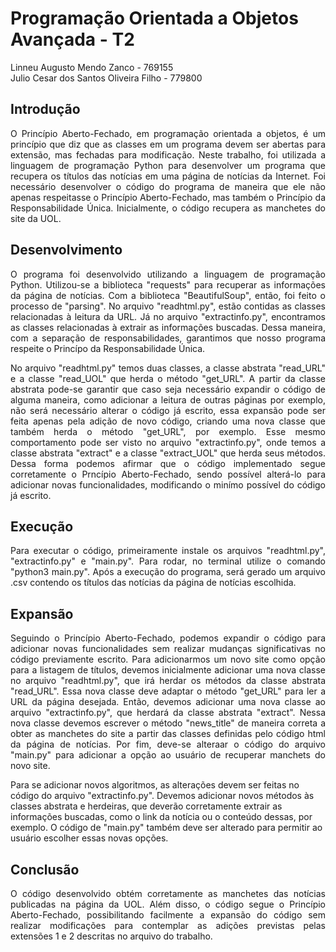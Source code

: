 # Programação Orientada a Objetos Avançada - T2
<p align="justify">Linneu Augusto Mendo Zanco - 769155 </br>
Julio Cesar dos Santos Oliveira Filho - 779800
 </p>
 
 ## Introdução
 <p align="justify"> O Princípio Aberto-Fechado, em programação orientada a objetos, é um princípio que diz que as classes em um programa devem ser abertas para extensão, mas fechadas para modificação. Neste trabalho, foi utilizada a linguagem de programação Python para desenvolver um programa que recupera os títulos das notícias em uma página de notícias da Internet. Foi necessário desenvolver o código do programa de maneira que ele não apenas respeitasse o Princípio Aberto-Fechado, mas também o Princípio da Responsabilidade Única. Inicialmente, o código recupera as manchetes do site da UOL.
  </p>
  
  ## Desenvolvimento
  <p align="justify"> O programa foi desenvolvido utilizando a linguagem de programação Python. Utilizou-se a biblioteca "requests" para recuperar as informações da página de notícias. Com a biblioteca "BeautifulSoup", então, foi feito o processo de "parsing". No arquivo "readhtml.py", estão contidas as classes relacionadas à leitura da URL. Já no arquivo "extractinfo.py", encontramos as classes relacionadas à extrair as informações buscadas. Dessa maneira, com a separação de responsabilidades, garantimos que nosso programa respeite o Princípo da Responsabilidade Única.
</p>
<p align="justify"> No arquivo "readhtml.py" temos duas classes, a classe abstrata "read_URL" e a classe "read_UOL" que herda o método "get_URL". A partir da classe abstrata pode-se garantir que caso seja necessário expandir o código de alguma maneira, como adicionar a leitura de outras páginas por exemplo, não será necessário alterar o código já escrito, essa expansão pode ser feita apenas pela adição de novo código, criando uma nova classe que também herda o método "get_URL", por exemplo. Esse mesmo comportamento pode ser visto no arquivo "extractinfo.py", onde temos a classe abstrata "extract" e a classe "extract_UOL" que herda seus métodos. Dessa forma podemos afirmar que o código implementado segue corretamente o Prncípio Aberto-Fechado, sendo possível alterá-lo para adicionar novas funcionalidades, modificando o minímo possível do código já escrito. </p>

## Execução
<p align="justify"> Para executar o código, primeiramente instale os arquivos "readhtml.py", "extractinfo.py" e "main.py". Para rodar, no terminal utilize o comando "python3 main.py". Após a execução do programa, será gerado um arquivo .csv contendo os títulos das notícias da página de notícias escolhida.</p>
 
 ## Expansão
 <p align="justify"> Seguindo o Princípio Aberto-Fechado, podemos expandir o código para adicionar novas funcionalidades sem realizar mudanças significativas no código previamente escrito. Para adicionarmos um novo site como opção para a listagem de títulos, devemos inicialmente adicionar uma nova classe no arquivo "readhtml.py", que irá herdar os métodos da classe abstrata "read_URL". Essa nova classe deve adaptar o método "get_URL" para ler a URL da página desejada. Então, devemos adicionar uma nova classe ao arquivo "extractinfo.py", que herdará da classe abstrata "extract". Nessa nova classe devemos escrever o método "news_title" de maneira correta a obter as manchetes do site a partir das classes definidas pelo código html da página de notícias. Por fim, deve-se alteraar o código do arquivo "main.py" para adicionar a opção ao usuário de recuperar manchets do novo site. </p>
 <p align="jusify"> Para se adicionar novos algoritmos, as alterações devem ser feitas no código do arquivo "extractinfo.py". Devemos adicionar novos métodos às classes abstrata e herdeiras, que deverão corretamente extrair as informações buscadas, como o link da notícia ou o conteúdo dessas, por exemplo. O código de "main.py" também deve ser alterado para permitir ao usuário escolher essas novas opções.</p>
 
 ## Conclusão
 <p align="justify"> O código desenvolvido obtém corretamente as manchetes das notícias publicadas na página da UOL. Além disso, o código segue o Princípio Aberto-Fechado, possibilitando facilmente a expansão do código sem realizar modificações para contemplar as adições previstas pelas extensões 1 e 2 descritas no arquivo do trabalho.</p>
